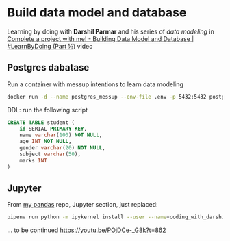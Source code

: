 # Build data model and database
 
Learning by doing with **Darshil Parmar** and his series of _data modeling_ in [Complete a project with me! - Building Data Model and Database | #LearnByDoing (Part ⅓)](https://www.youtube.com/watch?v=2xyoz0T47Bs&list=PLBJe2dFI4sgukOW6O0B-OVyX9c6fQKJ2N&index=1&ab_channel=DarshilParmar
) video 


## Postgres dabatase
Run a container with messup intentions to learn data modeling
```bash
docker run -d --name postgres_messup --env-file .env -p 5432:5432 postgres
```

DDL: run the following script 
```sql
CREATE TABLE student (
    id SERIAL PRIMARY KEY,
    name varchar(100) NOT NULL,
    age INT NOT NULL,
    gender varchar(20) NOT NULL,
    subject varchar(50),
    marks INT
)
```

## Jupyter
From [my pandas](https://github.com/ljloaizap/pandas) repo, Jupyter section, just replaced:
```sh
pipenv run python -m ipykernel install --user --name=coding_with_darshil
```



... to be continued
https://youtu.be/POjDCe-_G8k?t=862
